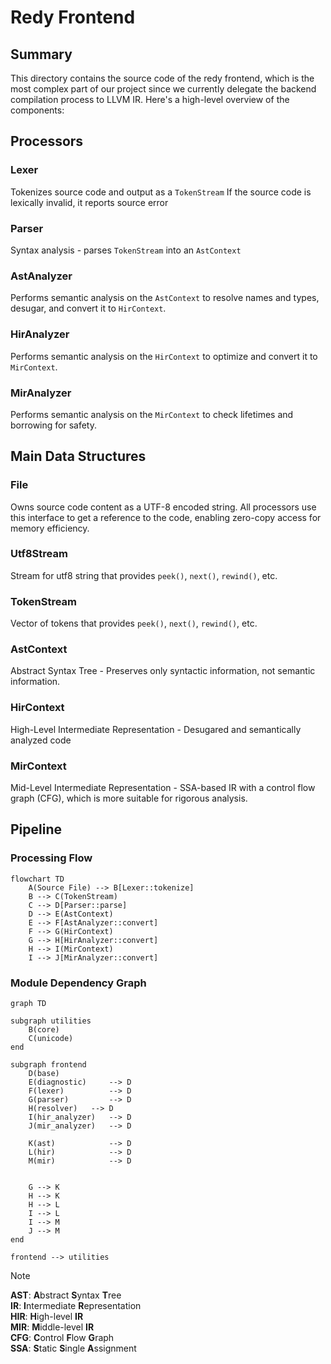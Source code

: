# Redy Frontend


## Summary

This directory contains the source code of the redy frontend, which is the most complex part of our project since we currently delegate the backend compilation process to LLVM IR.
Here's a high-level overview of the components:


## Processors

### Lexer
Tokenizes source code and output as a `TokenStream`
If the source code is lexically invalid, it reports source error

### Parser
Syntax analysis - parses `TokenStream` into an `AstContext`

### AstAnalyzer
Performs semantic analysis on the `AstContext` to resolve names and types, desugar, and convert it to `HirContext`.

### HirAnalyzer
Performs semantic analysis on the `HirContext` to optimize and convert it to `MirContext`.

### MirAnalyzer
Performs semantic analysis on the `MirContext` to check lifetimes and borrowing for safety.


## Main Data Structures

### File
Owns source code content as a UTF-8 encoded string.
All processors use this interface to get a reference to the code, enabling zero-copy access for memory efficiency.

### Utf8Stream
Stream for utf8 string that provides `peek()`, `next()`, `rewind()`, etc.

### TokenStream
Vector of tokens that provides `peek()`, `next()`, `rewind()`, etc.

### AstContext
Abstract Syntax Tree - Preserves only syntactic information, not semantic information.

### HirContext
High-Level Intermediate Representation - Desugared and semantically analyzed code

### MirContext
Mid-Level Intermediate Representation - SSA-based IR with a control flow graph (CFG), which is more suitable for rigorous analysis.


## Pipeline

### Processing Flow

```mermaid
flowchart TD
    A(Source File) --> B[Lexer::tokenize]
    B --> C(TokenStream)
    C --> D[Parser::parse]
    D --> E(AstContext)
    E --> F[AstAnalyzer::convert]
    F --> G(HirContext)
    G --> H[HirAnalyzer::convert]
    H --> I(MirContext)
    I --> J[MirAnalyzer::convert]
```

### Module Dependency Graph

```mermaid
graph TD

subgraph utilities
    B(core)
    C(unicode)
end

subgraph frontend
    D(base)
    E(diagnostic)     --> D
    F(lexer)          --> D
    G(parser)         --> D
    H(resolver)   --> D
    I(hir_analyzer)   --> D
    J(mir_analyzer)   --> D

    K(ast)            --> D
    L(hir)            --> D
    M(mir)            --> D


    G --> K
    H --> K
    H --> L
    I --> L
    I --> M
    J --> M
end

frontend --> utilities
```

> [!NOTE]
> **AST**: **A**bstract **S**yntax **T**ree<br/>
> **IR**: **I**ntermediate **R**epresentation<br/>
> **HIR**: **H**igh-level **IR**<br/>
> **MIR**: **M**iddle-level **IR**<br/>
> **CFG**: **C**ontrol **F**low **G**raph<br/>
> **SSA**: **S**tatic **S**ingle **A**ssignment<br/>
